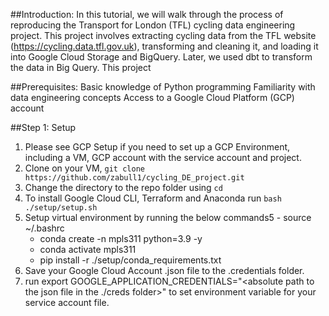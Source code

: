 ##Introduction:
In this tutorial, we will walk through the process of reproducing the Transport for London (TFL) cycling data engineering project. This project involves extracting cycling data from the TFL website (https://cycling.data.tfl.gov.uk), transforming and cleaning it, and loading it into Google Cloud Storage and BigQuery. Later, we used dbt to transform the data in Big Query. This project

##Prerequisites:
Basic knowledge of Python programming
Familiarity with data engineering concepts
Access to a Google Cloud Platform (GCP) account

##Step 1: Setup

1. Please see GCP Setup  if you need to set up a GCP Environment, including a VM, GCP account with the service account and project.
2. Clone on your VM, `git clone https://github.com/zabull1/cycling_DE_project.git`
3. Change the directory to the repo folder using `cd`
4. To install Google Cloud CLI, Terraform and Anaconda run `bash ./setup/setup.sh` 
5. Setup virtual environment by running the below commands5	- source ~/.bashrc
	- conda create -n mpls311 python=3.9 -y
	- conda activate mpls311
	- pip install -r ./setup/conda_requirements.txt
6. Save your Google Cloud Account .json file to the .credentials folder.
7. run export GOOGLE_APPLICATION_CREDENTIALS="<absolute path to the json file in the ./creds folder>" to set environment variable for your service account file.
